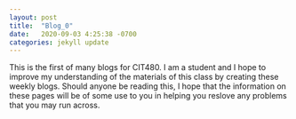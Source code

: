 ```yaml
---
layout: post
title:  "Blog_0"
date:   2020-09-03 4:25:38 -0700
categories: jekyll update
---
```

This is the first of many blogs for CIT480. I am a student and I hope to improve my understanding of the
materials of this class by creating these weekly blogs. Should anyone be reading this, I hope that the
information on these pages will be of some use to you in helping you reslove any problems that you may 
run across.
